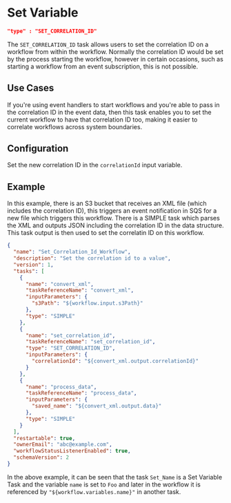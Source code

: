 # Set Variable

```json
"type" : "SET_CORRELATION_ID"
```

The `SET_CORRELATION_ID` task allows users to set the correlation ID on a workflow from within the workflow. Normally the correlation ID would be set by the process starting the workflow, however in certain occasions, such as starting a workflow from an event subscription, this is not possible.

## Use Cases

If you're using event handlers to start workflows and you're able to pass in the correlation ID in the event data, then this task enables you to set the current workflow to have that correlation ID too, making it easier to correlate workflows across system boundaries.

## Configuration

Set the new correlation ID in the `correlationId` input variable.

## Example

In this example, there is an S3 bucket that receives an XML file (which includes the correlation ID), this triggers an event notification in SQS for a new file which triggers this workflow. There is a SIMPLE task which parses the XML and outputs JSON including the correlation ID in the data structure. This task output is then used to set the correlatin ID on this workflow.

```json
{
  "name": "Set_Correlation_Id_Workflow",
  "description": "Set the correlation id to a value",
  "version": 1,
  "tasks": [
    {
      "name": "convert_xml",
      "taskReferenceName": "convert_xml",
      "inputParameters": {
        "s3Path": "${workflow.input.s3Path}"
      },
      "type": "SIMPLE"
    },
    {
      "name": "set_correlation_id",
      "taskReferenceName": "set_correlation_id",
      "type": "SET_CORRELATION_ID",
      "inputParameters": {
        "correlationId": "${convert_xml.output.correlationId}"
      }
    },
    {
      "name": "process_data",
      "taskReferenceName": "process_data",
      "inputParameters": {
        "saved_name": "${convert_xml.output.data}"
      },
      "type": "SIMPLE"
    }
  ],
  "restartable": true,
  "ownerEmail": "abc@example.com",
  "workflowStatusListenerEnabled": true,
  "schemaVersion": 2
}
```

In the above example, it can be seen that the task `Set_Name` is a Set Variable Task and
the variable `name` is set to `Foo` and later in the workflow it is referenced by
`"${workflow.variables.name}"` in another task.
